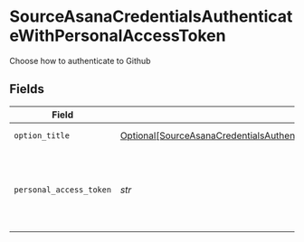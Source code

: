 # SourceAsanaCredentialsAuthenticateWithPersonalAccessToken

Choose how to authenticate to Github


## Fields

| Field                                                                                                                                                                                   | Type                                                                                                                                                                                    | Required                                                                                                                                                                                | Description                                                                                                                                                                             |
| --------------------------------------------------------------------------------------------------------------------------------------------------------------------------------------- | --------------------------------------------------------------------------------------------------------------------------------------------------------------------------------------- | --------------------------------------------------------------------------------------------------------------------------------------------------------------------------------------- | --------------------------------------------------------------------------------------------------------------------------------------------------------------------------------------- |
| `option_title`                                                                                                                                                                          | [Optional[SourceAsanaCredentialsAuthenticateWithPersonalAccessTokenCredentialsTitle]](../../models/shared/sourceasanacredentialsauthenticatewithpersonalaccesstokencredentialstitle.md) | :heavy_minus_sign:                                                                                                                                                                      | PAT Credentials                                                                                                                                                                         |
| `personal_access_token`                                                                                                                                                                 | *str*                                                                                                                                                                                   | :heavy_check_mark:                                                                                                                                                                      | Asana Personal Access Token (generate yours <a href="https://app.asana.com/0/developer-console">here</a>).                                                                              |